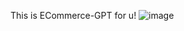 This is ECommerce-GPT for u!
![image](https://github.com/Formyselfonly/ECommerce-GPT/assets/56914169/90c8b9bb-b48a-4e24-94e7-005808050808)
